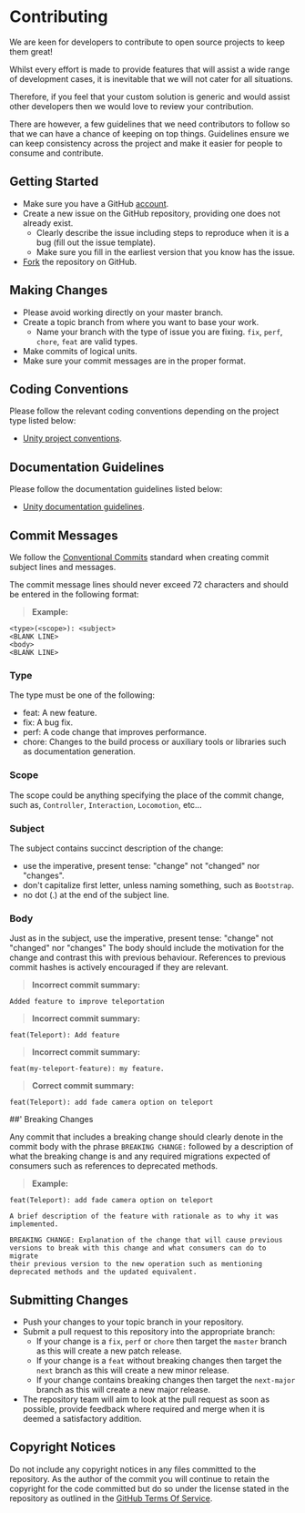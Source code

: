 # Contributing

We are keen for developers to contribute to open source projects to keep them great!

Whilst every effort is made to provide features that will assist a wide range of development cases, it is inevitable that we will not cater for all situations.

Therefore, if you feel that your custom solution is generic and would assist other developers then we would love to review your contribution.

There are however, a few guidelines that we need contributors to follow so that we can have a chance of keeping on top things. Guidelines ensure we can keep consistency across the project and make it easier for people to consume and contribute.

## Getting Started

* Make sure you have a GitHub [account].
* Create a new issue on the GitHub repository, providing one does not already exist.
  * Clearly describe the issue including steps to reproduce when it is a bug (fill out the issue template).
  * Make sure you fill in the earliest version that you know has the issue.
* [Fork] the repository on GitHub.

## Making Changes

* Please avoid working directly on your master branch.
* Create a topic branch from where you want to base your work.
  * Name your branch with the type of issue you are fixing. `fix`, `perf`, `chore`, `feat` are valid types.
* Make commits of logical units.
* Make sure your commit messages are in the proper format.

## Coding Conventions

Please follow the relevant coding conventions depending on the project type listed below:

* [Unity project conventions].

## Documentation Guidelines

Please follow the documentation guidelines listed below:

* [Unity documentation guidelines].

## Commit Messages

We follow the [Conventional Commits] standard when creating commit subject lines and messages.

The commit message lines should never exceed 72 characters and should be entered in the following format:

> **Example:**
```
<type>(<scope>): <subject>
<BLANK LINE>
<body>
<BLANK LINE>
```

### Type

The type must be one of the following:

* feat: A new feature.
* fix: A bug fix.
* perf: A code change that improves performance.
* chore: Changes to the build process or auxiliary tools or libraries such as documentation generation.

### Scope

The scope could be anything specifying the place of the commit change, such as, `Controller`, `Interaction`, `Locomotion`, etc...

### Subject

The subject contains succinct description of the change:

* use the imperative, present tense: "change" not "changed" nor "changes".
* don't capitalize first letter, unless naming something, such as `Bootstrap`.
* no dot (.) at the end of the subject line.

### Body

Just as in the subject, use the imperative, present tense: "change" not "changed" nor "changes" The body should include the motivation for the change and contrast this with previous behaviour. References to previous commit hashes is actively encouraged if they are relevant.

> **Incorrect commit summary:**
```
Added feature to improve teleportation
```
> **Incorrect commit summary:**
```
feat(Teleport): Add feature
```
> **Incorrect commit summary:**
```
feat(my-teleport-feature): my feature.
```

> **Correct commit summary:**
```
feat(Teleport): add fade camera option on teleport
```

##' Breaking Changes

Any commit that includes a breaking change should clearly denote in the commit body with the phrase `BREAKING CHANGE:` followed by a description of what the breaking change is and any required migrations expected of consumers such as references to deprecated methods.

> **Example:**
```
feat(Teleport): add fade camera option on teleport

A brief description of the feature with rationale as to why it was
implemented.

BREAKING CHANGE: Explanation of the change that will cause previous
versions to break with this change and what consumers can do to migrate
their previous version to the new operation such as mentioning
deprecated methods and the updated equivalent.
```

## Submitting Changes

* Push your changes to your topic branch in your repository.
* Submit a pull request to this repository into the appropriate branch:
  * If your change is a `fix`, `perf` or `chore` then target the `master` branch as this will create a new patch release.
  * If your change is a `feat` without breaking changes then target the `next` branch as this will create a new minor release.
  * If your change contains breaking changes then target the `next-major` branch as this will create a new major release.
* The repository team will aim to look at the pull request as soon as possible, provide feedback where required and merge when it is deemed a satisfactory addition.

## Copyright Notices

Do not include any copyright notices in any files committed to the repository. As the author of the commit you will continue to retain the copyright for the code committed but do so under the license stated in the repository as outlined in the [GitHub Terms Of Service].

[Account]: https://github.com/join?source=header-home
[Fork]: https://help.github.com/en/github/getting-started-with-github/fork-a-repo
[Unity project conventions]: https://github.com/ExtendRealityLtd/.github/blob/master/CONVENTIONS/UNITY3D.md
[Unity documentation guidelines]: https://github.com/ExtendRealityLtd/Guidelines.Documentation
[Conventional Commits]: https://www.conventionalcommits.org/
[GitHub Terms Of Service]: https://help.github.com/en/articles/github-terms-of-service#6-contributions-under-repository-license
